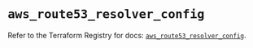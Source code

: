 # `aws_route53_resolver_config`

Refer to the Terraform Registry for docs: [`aws_route53_resolver_config`](https://registry.terraform.io/providers/hashicorp/aws/4.67.0/docs/resources/route53_resolver_config).
